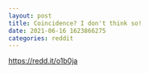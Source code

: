 ```yaml
--- 
layout: post 
title: Coincidence? I don't think so! 
date: 2021-06-16 1623866275 
categories: reddit 
--- 
```

https://redd.it/o1b0ja